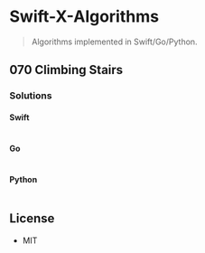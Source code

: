 # Swift-X-Algorithms

> Algorithms implemented in Swift/Go/Python.

## 070 Climbing Stairs

### Solutions

#### Swift

```Swift

```

#### Go

```go
```

#### Python

```python
```

## License

- MIT
